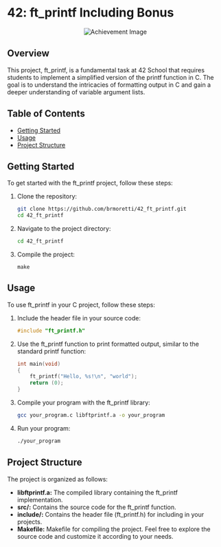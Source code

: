 # 42: ft_printf Including Bonus
<p align="center">
  <img src="https://game.42sp.org.br/static/assets/achievements/ft_printfm.png" alt="Achievement Image"><br>
</p>

## Overview

This project, ft_printf, is a fundamental task at 42 School that requires students to implement a simplified version of the printf function in C. The goal is to understand the intricacies of formatting output in C and gain a deeper understanding of variable argument lists.

## Table of Contents

- [Getting Started](#getting-started)
- [Usage](#usage)
- [Project Structure](#project-structure)

## Getting Started

To get started with the ft_printf project, follow these steps:

1. Clone the repository:
   ```bash
   git clone https://github.com/brmoretti/42_ft_printf.git
   cd 42_ft_printf
   ```
2. Navigate to the project directory:
    ```bash
    cd 42_ft_printf
    ```
3. Compile the project:
    ```
    make
    ```

## Usage

To use ft_printf in your C project, follow these steps:

1. Include the header file in your source code:
   ```c
   #include "ft_printf.h"
   ```
2. Use the ft_printf function to print formatted output, similar to the standard printf function:
   ```c
   int main(void)
   {
       ft_printf("Hello, %s!\n", "world");
       return (0);
   }
   ```
3. Compile your program with the ft_printf library:
   ```bash
   gcc your_program.c libftprintf.a -o your_program
   ```
4. Run your program:
   ```bash
   ./your_program
   ```

## Project Structure

The project is organized as follows:

- <b>libftprintf.a:</b> The compiled library containing the ft_printf implementation.
- <b>src/:</b> Contains the source code for the ft_printf function.
- <b>include/:</b> Contains the header file (ft_printf.h) for including in your projects.
- <b>Makefile:</b> Makefile for compiling the project.
Feel free to explore the source code and customize it according to your needs.
